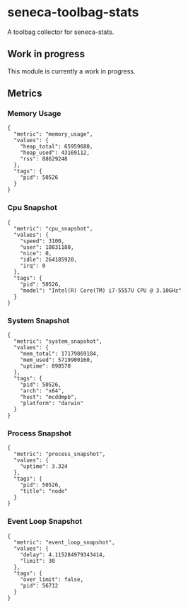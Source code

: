 # seneca-toolbag-stats

A toolbag collector for seneca-stats.

## Work in progress
This module is currently a work in progress.

## Metrics

### Memory Usage
```
{
  "metric": "memory_usage",
  "values": {
    "heap_total": 65959680,
    "heap_used": 43169112,
    "rss": 88629248
  },
  "tags": {
    "pid": 50526
  }
}
```

### Cpu Snapshot
```
{
  "metric": "cpu_snapshot",
  "values": {
    "speed": 3100,
    "user": 10831180,
    "nice": 0,
    "idle": 264185920,
    "irq": 0
  },
  "tags": {
    "pid": 50526,
    "model": "Intel(R) Core(TM) i7-5557U CPU @ 3.10GHz"
  }
}
```

### System Snapshot
```
{
  "metric": "system_snapshot",
  "values": {
    "mem_total": 17179869184,
    "mem_used": 5719900160,
    "uptime": 898570
  },
  "tags": {
    "pid": 50526,
    "arch": "x64",
    "host": "mcddmpb",
    "platform": "darwin"
  }
}
```

### Process Snapshot
```
{
  "metric": "process_snapshot",
  "values": {
    "uptime": 3.324
  },
  "tags": {
    "pid": 50526,
    "title": "node"
  }
}
```

### Event Loop Snapshot
```
{
  "metric": "event_loop_snapshot",
  "values": {
    "delay": 4.115284979343414,
    "limit": 30
  },
  "tags": {
    "over_limit": false,
    "pid": 56712
  }
}
```
